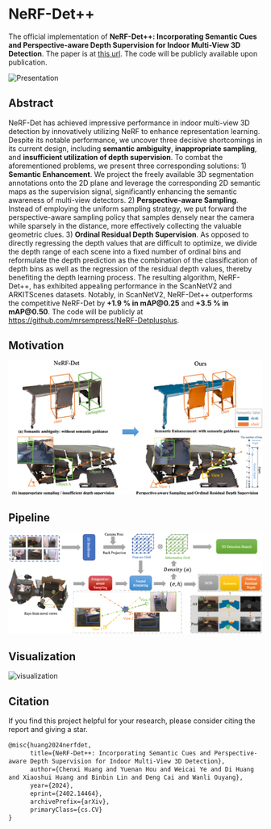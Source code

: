 # NeRF-Det++
The official implementation of **NeRF-Det++: Incorporating Semantic Cues and Perspective-aware Depth Supervision for Indoor Multi-View 3D Detection**. The paper is at [this url](http://arxiv.org/abs/2402.14464). The code will be publicly available upon publication.

![Presentation](figs/presentation.gif)

## Abstract
NeRF-Det has achieved impressive performance in indoor multi-view 3D detection by innovatively utilizing NeRF to enhance representation learning. Despite its notable performance, we uncover three decisive shortcomings in its current design, including **semantic ambiguity**, **inappropriate sampling**, and **insufficient utilization of depth supervision**. To combat the aforementioned problems, we present three corresponding solutions: 1) **Semantic Enhancement**. We project the freely available 3D segmentation annotations onto the 2D plane and leverage the corresponding 2D semantic maps as the supervision signal, significantly enhancing the semantic awareness of multi-view detectors. 2) **Perspective-aware Sampling**. Instead of employing the uniform sampling strategy, we put forward the perspective-aware sampling policy that samples densely near the camera while sparsely in the distance, more effectively collecting the valuable geometric clues. 3) **Ordinal Residual Depth Supervision**. As opposed to directly regressing the depth values that are difficult to optimize, we divide the depth range of each scene into a fixed number of ordinal bins and reformulate the depth prediction as the combination of the classification of depth bins as well as the regression of the residual depth values, thereby benefiting the depth learning process. The resulting algorithm, NeRF-Det++, has exhibited appealing performance in the ScanNetV2 and ARKITScenes datasets. Notably, in ScanNetV2, NeRF-Det++ outperforms the competitive NeRF-Det by **+1.9 % in mAP$@0.25$** and **+3.5 % in mAP$@0.50$**. The code will be publicly at https://github.com/mrsempress/NeRF-Detplusplus.

## Motivation
![motivation](figs/figure1.png)

## Pipeline
![pipeline](figs/pipeline.png)

## Visualization
![visualization](figs/video_small.gif)


## Citation
If you find this project helpful for your research, please consider citing the report and giving a star.
```
@misc{huang2024nerfdet,
      title={NeRF-Det++: Incorporating Semantic Cues and Perspective-aware Depth Supervision for Indoor Multi-View 3D Detection}, 
      author={Chenxi Huang and Yuenan Hou and Weicai Ye and Di Huang and Xiaoshui Huang and Binbin Lin and Deng Cai and Wanli Ouyang},
      year={2024},
      eprint={2402.14464},
      archivePrefix={arXiv},
      primaryClass={cs.CV}
}
```